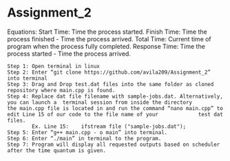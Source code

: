 # Assignment_2

Equations:
Start Time: Time the process started.
Finish Time: Time the process finished - Time the process arrived.
Total Time: Current time of program when the process fully completed.
Response Time: Time the process started - Time the process arrived.

	Step 1: Open terminal in linux
	Step 2: Enter “git clone https://github.com/avila209/Assignment_2” into terminal
  	Step 3: Drag and Drop test.dat files into the same folder as cloned repository where main.cpp is found.
  	Step 4: Replace dat file filename with sample-jobs.dat. Alternatively, you can launch a  terminal session from inside the directory 		    the main.cpp file is located in and run the command “nano main.cpp” to edit Line 15 of our code to the file name of your 		     test dat files.
	        Ex. Line 15:	ifstream file ("sample-jobs.dat");
	Step 5: Enter “g++ main.cpp - o main” into terminal.
	Step 6: Enter “./main” in terminal to the program.
  	Step 7: Program will display all requested outputs based on scheduler after the time quantum is given.
